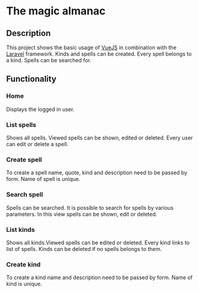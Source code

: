 # The magic almanac

## Description

This project shows the basic usage of [VueJS](https://vuejs.org) in combination with the [Laravel](https://www.laravel.com) framework.
Kinds and spells can be created. Every spell belongs to a kind.
Spells can be searched for.

## Functionality

### Home

Displays the logged in user.

### List spells

Shows all spells. Viewed spells can be shown, edited or deleted. 
Every user can edit or delete a spell.

### Create spell

To create a spell name, quote, kind and description need to be passed by form. 
Name of spell is unique.

### Search spell

Spells can be searched.
It is possible to search for spells by various parameters.
In this view spells can be shown, edit or deleted.


### List kinds

Shows all kinds.Viewed spells can be edited or deleted.
Every kind links to list of spells.
Kinds can be deleted if no spells belongs to them.

### Create kind

To create a kind name and description need to be passed by form.
Name of kind is unique.


